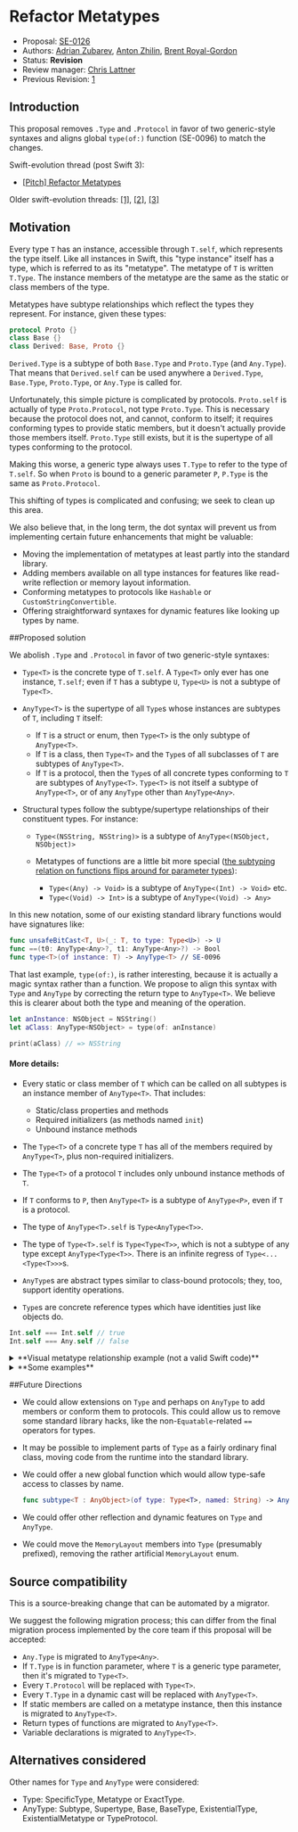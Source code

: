 # Refactor Metatypes

* Proposal: [SE-0126](0126-refactor-metatypes-repurpose-t-dot-self-and-mirror.md)
* Authors: [Adrian Zubarev](https://github.com/DevAndArtist), [Anton Zhilin](https://github.com/Anton3), [Brent Royal-Gordon](https://github.com/brentdax)
* Status: **Revision**
* Review manager: [Chris Lattner](http://github.com/lattner)
* Previous Revision: [1](https://github.com/apple/swift-evolution/blob/83707b0879c83dcde778f8163f5768212736fdc2/proposals/0126-refactor-metatypes-repurpose-t-dot-self-and-mirror.md)

## Introduction

This proposal removes `.Type` and `.Protocol` in favor of two generic-style syntaxes and aligns global `type(of:)` function (SE-0096) to match the changes.

Swift-evolution thread (post Swift 3): 

* [\[Pitch\] Refactor Metatypes](https://lists.swift.org/pipermail/swift-evolution/Week-of-Mon-20160926/027341.html)

Older swift-evolution threads: [\[1\]](https://lists.swift.org/pipermail/swift-evolution/Week-of-Mon-20160718/025115.html), [\[2\]](https://lists.swift.org/pipermail/swift-evolution/Week-of-Mon-20160718/024772.html), [\[3\]](https://lists.swift.org/pipermail/swift-evolution/Week-of-Mon-20160704/023818.html)

## Motivation

Every type `T` has an instance, accessible through `T.self`, which represents the type itself. Like all instances in Swift, this "type instance" itself has a type, which is referred to as its "metatype". The metatype of `T` is written `T.Type`. The instance members of the metatype are the same as the static or class members of the type.

Metatypes have subtype relationships which reflect the types they represent. For instance, given these types:

```swift
protocol Proto {}
class Base {}
class Derived: Base, Proto {}
```

`Derived.Type` is a subtype of both `Base.Type` and `Proto.Type` (and `Any.Type`). That means that `Derived.self` can be used anywhere a `Derived.Type`, `Base.Type`, `Proto.Type`, or `Any.Type` is called for.

Unfortunately, this simple picture is complicated by protocols. `Proto.self` is actually of type `Proto.Protocol`, not type `Proto.Type`. This is necessary because the protocol does not, and cannot, conform to itself; it requires conforming types to provide static members, but it doesn't actually provide those members itself. `Proto.Type` still exists, but it is the supertype of all types conforming to the protocol.

Making this worse, a generic type always uses `T.Type` to refer to the type of `T.self`. So when `Proto` is bound to a generic parameter `P`, `P.Type` is the same as `Proto.Protocol`.

This shifting of types is complicated and confusing; we seek to clean up this area.

We also believe that, in the long term, the dot syntax will prevent us from implementing certain future enhancements that might be valuable:

* Moving the implementation of metatypes at least partly into the standard library.
* Adding members available on all type instances for features like read-write reflection or memory layout information.
* Conforming metatypes to protocols like `Hashable` or `CustomStringConvertible`.
* Offering straightforward syntaxes for dynamic features like looking up types by name.

##Proposed solution

We abolish `.Type` and `.Protocol` in favor of two generic-style syntaxes:

* `Type<T>` is the concrete type of `T.self`. A `Type<T>` only ever has one instance, `T.self`; even if `T` has a subtype `U`, `Type<U>` is not a subtype of `Type<T>`.
 
* `AnyType<T>` is the supertype of all `Type`s whose instances are subtypes of `T`, including `T` itself:
  * If `T` is a struct or enum, then `Type<T>` is the only subtype of `AnyType<T>`.
  * If `T` is a class, then `Type<T>` and the `Type`s of all subclasses of `T` are subtypes of `AnyType<T>`.
  * If `T` is a protocol, then the `Type`s of all concrete types conforming to `T` are subtypes of `AnyType<T>`. `Type<T>` is not itself a subtype of `AnyType<T>`, or of any `AnyType` other than `AnyType<Any>`.

* Structural types follow the subtype/supertype relationships of their constituent types. For instance:
  * `Type<(NSString, NSString)>` is a subtype of `AnyType<(NSObject, NSObject)>`
  * Metatypes of functions are a little bit more special ([the subtyping relation on functions flips around for parameter types](https://en.wikipedia.org/wiki/Covariance_and_contravariance_(computer_science))):
  
    * `Type<(Any) -> Void>` is a subtype of `AnyType<(Int) -> Void>` etc.
    * `Type<(Void) -> Int>` is a subtype of `AnyType<(Void) -> Any>`

In this new notation, some of our existing standard library functions would have signatures like:

```swift
func unsafeBitCast<T, U>(_: T, to type: Type<U>) -> U
func ==(t0: AnyType<Any>?, t1: AnyType<Any>?) -> Bool
func type<T>(of instance: T) -> AnyType<T> // SE-0096
```

That last example, `type(of:)`, is rather interesting, because it is actually a magic syntax rather than a function. We propose to align this syntax with `Type` and `AnyType` by correcting the return type to `AnyType<T>`. We believe this is clearer about both the type and meaning of the operation.

```swift
let anInstance: NSObject = NSString()
let aClass: AnyType<NSObject> = type(of: anInstance)

print(aClass) // => NSString
```

#### More details:
* Every static or class member of `T` which can be called on all subtypes is an instance member of `AnyType<T>`. That includes:

  * Static/class properties and methods
  * Required initializers (as methods named `init`)
  * Unbound instance methods

* The `Type<T>` of a concrete type `T` has all of the members required by `AnyType<T>`, plus non-required initializers.

* The `Type<T>` of a protocol `T` includes only unbound instance methods of `T`.

* If `T` conforms to `P`, then `AnyType<T>` is a subtype of `AnyType<P>`, even if `T` is a protocol.

* The type of `AnyType<T>.self` is `Type<AnyType<T>>`.
* The type of `Type<T>.self` is `Type<Type<T>>`, which is not a subtype of any type except `AnyType<Type<T>>`. There is an infinite regress of `Type<...<Type<T>>>`s.

* `AnyType`s are abstract types similar to class-bound protocols; they, too, support identity operations. 

* `Type`s are concrete reference types which have identities just like objects do.

 ```swift
 Int.self === Int.self // true
 Int.self === Any.self // false
 ```
 
<details><summary>**Visual metatype relationship example (not a valid Swift code)**</summary>

```swift
protocol Foo { 
  static func foo() 
  func instanceMethodFoo()
}

protocol Boo : Foo { 
  static func foo()
  static func boo() 
  func instanceMethodFoo()
  func instanceMethodBoo()
}

class A : Foo { 
  static func foo() { ... } 
  func instanceMethodFoo() { ... }
}

class B : A, Boo { 
  static func boo() { ... } 
  func instanceMethodBoo() { ... }
}

/// Swift generates metatypes along the lines of:
///
/// Syntax: `meta protocol AnyType<T>` - only metatypes can conform to these meta protocols
/// Syntax: `final meta class Type<T>` - metatype
/// Note: `CapturedType` represents `Self` of `T` in `AnyType<T>`

// For Any:
meta protocol AnyType<Any> : meta class {
  var `self`: Self { get }
}

final meta class Type<Any> : AnyType<Any> {
  var `self`: Type<Any> { ... }
}

// For Foo:
meta protocol AnyType<Foo> : AnyType<Any> {
  var `self`: Self { get }
  func foo()
  func instanceMethodFoo(_ `self`: CapturedType) -> (Void) -> Void
}

final meta class Type<Foo> : AnyType<Any> {
  var `self`: Type<Foo> { ... }
  func instanceMethodFoo(_ `self`: Foo) -> (Void) -> Void { ... }
}

// For Boo:
meta protocol AnyType<Boo> : AnyType<Foo> {
  var `self`: Self { get }
  func boo()
  func instanceMethodBoo(_ `self`: CapturedType) -> (Void) -> Void
}

final meta class Type<Boo> : AnyType<Any> {
  var `self`: Type<Boo> { ... }
  func instanceMethodFoo(_ `self`: Boo) -> (Void) -> Void { ... } 
  func instanceMethodBoo(_ `self`: Boo) -> (Void) -> Void { ... } 
}

// For A:
meta protocol AnyType<A> : AnyType<Foo> {
  var `self`: Self { get }
  func foo()
  func instanceMethodFoo(_ `self`: CapturedType) -> (Void) -> Void
}

final meta class Type<A> : AnyType<A> {
  var `self`: Type<A> { ... }
  func foo() { ... }
  func instanceMethodFoo(_ `self`: A) -> (Void) -> Void { ... }
}

// For B:
meta protocol AnyType<B> : AnyType<A>, AnyType<Boo> {
  var `self`: Self
  func foo()
  func boo()
  func instanceMethodFoo(_ `self`: CapturedType) -> (Void) -> Void
  func instanceMethodBoo(_ `self`: CapturedType) -> (Void) -> Void
}

final meta class Type<B> : AnyType<B> {
  var `self`: Type<B> { ... }
  func foo() { ... }
  func boo() { ... }
  func instanceMethodFoo(_ `self`: B) -> (Void) -> Void { ... }
  func instanceMethodBoo(_ `self`: B) -> (Void) -> Void { ... }
}
```
</details>

<details><summary>**Some examples**</summary>

```swift
// Types:
protocol Foo {}
protocol Boo : Foo {}
class A : Foo {}
class B : A, Boo {}
struct S : Foo {}

// Metatypes:
let a1: Type<A> = A.self           //=> Okay
let p1: Type<Foo> = Foo.self       //=> Okay
let p2: Type<Boo> = C.self         //=> Error -- `C` is not the same as `Foo`

let any_1: AnyType<Any> = A.self   //=> Okay
let any_2: AnyType<Any> = Foo.self //=> Okay

let a_1: AnyType<A> = A.self       //=> Okay
let p_1: AnyType<Foo> = A.self     //=> Okay
let p_2: AnyType<Foo> = Foo.self   //=> Error -- `Type<Foo>` is not a subtype of `AnyType<Foo>`

// Generic functions:
func dynamic<T>(type: AnyType<Any>, `is` _: Type<T>) -> Bool {
  return type is AnyType<T>
}

func dynamic<T>(type: AnyType<Any>, `as` _: Type<T>) -> AnyType<T>? {
  return type as? AnyType<T>
}

let s1: Type<S> = S.self

dynamic(type: s1, is: Foo.self)    //=> true
dynamic(type: s1, as: Foo.self)    //=> an `Optional<AnyType<Foo>>`
```
</details>

##Future Directions

* We could allow extensions on `Type` and perhaps on `AnyType` to add members or conform them to protocols. This could allow us to remove some standard library hacks, like the non-`Equatable`-related `==` operators for types.

* It may be possible to implement parts of `Type` as a fairly ordinary final class, moving code from the runtime into the standard library.

* We could offer a new global function which would allow type-safe access to classes by name.

	```swift
	func subtype<T : AnyObject>(of type: Type<T>, named: String) -> AnyType<T>? { ... }
	```

* We could offer other reflection and dynamic features on `Type` and `AnyType`.

* We could move the `MemoryLayout` members into `Type` (presumably prefixed), removing the rather artificial `MemoryLayout` enum.

## Source compatibility

This is a source-breaking change that can be automated by a migrator. 

We suggest the following migration process; this can differ from the final migration process implemented by the core team if this proposal will be accepted:

* `Any.Type` is migrated to `AnyType<Any>`.
* If `T.Type` is in function parameter, where `T` is a generic type parameter, then it's migrated to `Type<T>`.
* Every `T.Protocol` will be replaced with `Type<T>`.
* Every `T.Type` in a dynamic cast will be replaced with `AnyType<T>`.
* If static members are called on a metatype instance, then this instance is migrated to `AnyType<T>`.
* Return types of functions are migrated to `AnyType<T>`.
* Variable declarations is migrated to `AnyType<T>`.

## Alternatives considered

Other names for `Type` and `AnyType` were considered:

* Type: SpecificType, Metatype or ExactType.
* AnyType: Subtype, Supertype, Base, BaseType, ExistentialType, ExistentialMetatype or TypeProtocol.
